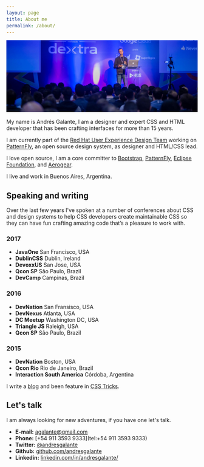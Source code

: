 ```yaml
---
layout: page
title: About me
permalink: /about/
---
```


![Andres Galante](/img/me.jpg)

My name is Andrés Galante, I am a designer and expert CSS and HTML developer that has been crafting interfaces for more than 15 years.

I am currently part of the [Red Hat User Experience Design Team](http://redhat.com/uxd) working on [PatternFly](https://www.patternfly.org), an open source design system, as designer and HTML/CSS lead.

I love open source, I am a core committer to  [Bootstrap](https://github.com/orgs/twbs/people), [PatternFly](https://www.patternfly.org), [Eclipse Foundation](https://github.com/orgs/eclipse/people?utf8=%E2%9C%93&query=andresgalante), and [Aerogear](https://aerogear.org/).


I live and work in Buenos Aires, Argentina.

## Speaking and writing

Over the last few years I've spoken at a number of conferences about CSS and design systems to help CSS developers create maintainable CSS so they can have fun crafting amazing code that’s a pleasure to work with.

### 2017

- **JavaOne** San Francisco, USA
- **DublinCSS** Dublin, Ireland
- **DevoxxUS** San Jose, USA
- **Qcon SP** São Paulo, Brazil
- **DevCamp** Campinas, Brazil

### 2016

- **DevNation** San Fransisco, USA
- **DevNexus** Atlanta, USA
- **DC Meetup** Washington DC, USA
- **Triangle JS** Raleigh, USA
- **Qcon SP** São Paulo, Brazil

### 2015

- **DevNation** Boston, USA
- **Qcon Rio** Rio de Janeiro, Brazil
- **Interaction South America** Córdoba, Argentina

I write a [blog](/) and been feature in [CSS Tricks](css-tricks.com/author/agalante/).


## Let's talk

I am always looking for new adventures, if you have one let's talk.

- **E-mail:** agalante@gmail.com
- **Phone:** [+54 911 3593 9333](tel:+54 911 3593 9333)
- **Twitter:** [@andresgalante](https://twitter.com/andresgalante)
- **Github:** [github.com/andresgalante](https://github.com/andresgalante)
- **Linkedin:** [linkedin.com/in/andresgalante/](https://www.linkedin.com/in/andresgalante/)
